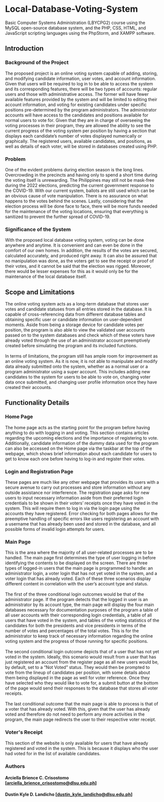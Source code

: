 # Local-Database-Voting-System
Basic Computer Systems Administration (LBYCPG2) course using the MySQL open-source database system, and the PHP, CSS, HTML, and JavaScript scripting languages using the PhpStorm, and XAMPP software. 

## Introduction

### Background of the Project
The proposed project is an online voting system capable of adding, storing, and modifying candidate
information, user votes, and account information. Given that users will be required to log in to be able to
access the system and its corresponding features, there will be two types of accounts: regular users and those
with administrative access. The former will have fewer available features provided by the system and will be
limited to editing their account information, and voting for existing candidates under specific positions
pre-determined by the program administrators. The administrator accounts will have access to the candidates
and positions available for normal users to vote for. Given that they are in charge of overseeing the voting
processes in their program, they are allowed the ability to see the current progress of the voting system per
position by having a section that displays each candidate’s number of votes displayed numerically or
graphically. The registered users, available candidates, and positions, as well as details of each voter, will be
stored in databases created using PHP.

### Problem
One of the evident problems during election season is the long lines. Overcrowding in the precincts
and having only to spend a short time during the voting itself is unrewarding. The Philippines may still not be
mask-free during the 2022 elections, predicting the current government response to the COVID-19. With our
current system, ballots are still used which can be an obvious cause of vote manipulation. There is no
assurance on what happens to the votes behind the scenes. Lastly, considering that the election process will be
done face to face, there will be more funds needed for the maintenance of the voting locations, ensuring that
everything is sanitized to prevent the further spread of COVID-19.

### Significance of the System
With the proposed local database voting system, voting can be done anywhere and anytime. It is
convenient and can even be done in the comfort of our own homes. In addition, the results of the votes are
secured, calculated accurately, and produced right away. It can also be assured that no manipulation was done,
as the voters get to see the receipt or proof of their votes, and it cannot be said that the election was rigged.
Moreover, there would be lesser expenses for this as it would only be for the maintenance of the local
database itself.

## Scope and Limitations
The online voting system acts as a long-term database that stores user votes and candidate statuses
from all entries stored in the database. It is capable of cross-referencing data from different database tables
and obtaining specific user or candidate information on user-dependent moments. Aside from being a storage
device for candidate votes per position, the program is also able to view the validated user accounts passed on
to the system databases and check which of these voters have already voted through the use of an
administrator account preemptively created before simulating the program and its included functions.<br/><br/>
In terms of limitations, the program still has ample room for improvement as an online voting
system. As it is now, it is not able to manipulate and modify data already submitted onto the system, whether
as a normal user or a program administrator using a super account. This includes adding new candidates to
the system for users to be able to vote on, changing voter data once submitted, and changing user profile
information once they have created their accounts.

## Functionality Details

### Home Page
The home page acts as the starting point for the program before having anything to do with logging
in and voting. This section contains articles regarding the upcoming elections and the importance of
registering to vote. Additionally, candidate information of the dummy data used for the program can also be
accessed on the Home page via the taskbar at the top of the webpage, which shows brief information about
each candidate for users to get to know each one before having to log-in and register their votes.

### Login and Registration Page
These pages are much like any other webpage that provides its users with a secure avenue to carry
out processes and store information without any outside assistance nor interference. The registration page
asks for new users to input necessary information aside from their preferred login credentials to be shown in
their voters’ receipts once they have voted in the system. This will require them to log in via the login page
using the accounts they have registered. Error checking for both pages allows for the preemptive handling of
specific errors like users registering an account with a username that has already been used and stored in the
database, and all possible forms of invalid login attempts for users.

### Main Page
This is the area where the majority of all user-related processes are to be handled. The main page first
determines the type of user logging in before identifying the contents to be displayed on the screen. There are
three types of logged-in users that the main page is programmed to handle: an administrator login, a voter
login that has not yet voted in the system, and a voter login that has already voted. Each of these three
scenarios display different content in correlation with the user’s account type and status. <br/><br/>
The first of the three conditional login outcomes would be that of the administrator page. If the
program detects that the logged in user is an administrator by its account type, the main page will display the
four main databases necessary for documentation purposes of the program a table of all user accounts with
their corresponding login credentials, a table of all users that have voted in the system, and tables of the
voting statistics of the candidates for both the presidents and vice presidents in terms of the number of votes
and percentages of the total votes. This is for the administrator to keep track of necessary information
regarding the online voting system and the progress of those running for specific positions.<br/><br/>
The second conditional login outcome depicts that of a user that has not yet voted in the system.
Ideally, this scenario would result from a user that has just registered an account from the register page as all
new users would be, by default, set to a “Not Voted” status. They would then be prompted to vote from the
lineup of candidates per position, with some details about them being displayed in the page as well for voter
reference. Once they have selected who they would like to vote for, a submit button at the bottom of the page
would send their responses to the database that stores all voter receipts.<br/><br/>
The last conditional outcome that the main page is able to process is that of a voter that has already
voted. With this, given that the user has already voted and therefore do not need to perform any more
activities in the program, the main page redirects the user to their respective voter receipt.

### Voter's Receipt
This section of the website is only available for users that have already registered and voted in the system.
This is because it displays who the user had voted for in the list of available candidates.


### Authors

#### Arciella Brience C. Crisostomo [arciella_brience_crisostomo@dlsu.edu.ph]

#### Dustin Kyle D. Landicho [dustin_kyle_landicho@dlsu.edu.ph]
